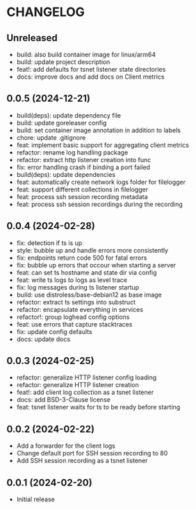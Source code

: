 # CHANGELOG

## Unreleased

- build: also build container image for linux/arm64
- build: update project description
- feat!: add defaults for tsnet listener state directories
- docs: improve docs and add docs on Client metrics

## 0.0.5 (2024-12-21)

- build(deps): update dependency file
- build: update goreleaser config
- build: set container image annotation in addition to labels
- chore: update .gitignore
- feat: implement basic support for aggregating client metrics
- refactor: rename log handling package
- refactor: extract http listener creation into func
- fix: error handling crash if binding a port failed
- build(deps): update dependencies
- feat: automatically create network logs folder for filelogger
- feat: support different collections in filelogger
- feat: process ssh session recording metadata
- feat: process ssh session recordings during the recording

## 0.0.4 (2024-02-28)

- fix: detection if ts is up
- style: bubble up and handle errors more consistently
- fix: endpoints return code 500 for fatal errors
- fix: bubble up errors that occour when starting a server
- feat: can set ts hostname and state dir via config
- feat: write ts logs to logs as level trace
- fix: log messages during ts listener startup
- build: use distroless/base-debian12 as base image
- refactor: extract ts settings into substruct
- refactor: encapsulate everything in services
- refactor!: group loghead config options
- feat: use errors that capture stacktraces
- fix: update config defaults
- docs: update docs

## 0.0.3 (2024-02-25)

- refactor: generalize HTTP listener config loading
- refactor: generalize HTTP listener creation
- feat!: add client log collection as a tsnet listener
- docs: add BSD-3-Clause license
- feat: tsnet listener waits for ts to be ready before starting

## 0.0.2 (2024-02-22)

- Add a forwarder for the client logs
- Change default port for SSH session recording to 80
- Add SSH session recording as a tsnet listener

## 0.0.1 (2024-02-20)

- Initial release
